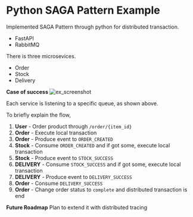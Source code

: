 # Python SAGA Pattern Example

Implemented SAGA Pattern through python for distributed transaction.

- FastAPI
- RabbitMQ


There is three microsevices.
- Order
- Stock
- Delivery

**Case of success**
![ex_screenshot](./success.png)

Each service is listening to a specific queue, as shown above.

To briefly explain the flow,

1. **User** - Order product through `/order/{item_id}`
2. **Order** - Execute local transaction
3. **Order** - Produce event to `ORDER_CREATED`
4. **Stock** - Consume `ORDER_CREATED` and if got some, execute local transaction
5. **Stock** - Produce event to `STOCK_SUCCESS`
6. **DELIVERY** - Consume `STOCK_SUCCESS` and if got some, execute local transaction
7. **DELIVERY** - Produce event to `DELIVERY_SUCCESS`
8. **Order** - Consume `DELIVERY_SUCCESS`
9. **Order** - Change order status to `complete` and distributed transaction is end

**Future Roadmap**
Plan to extend it with distributed tracing
